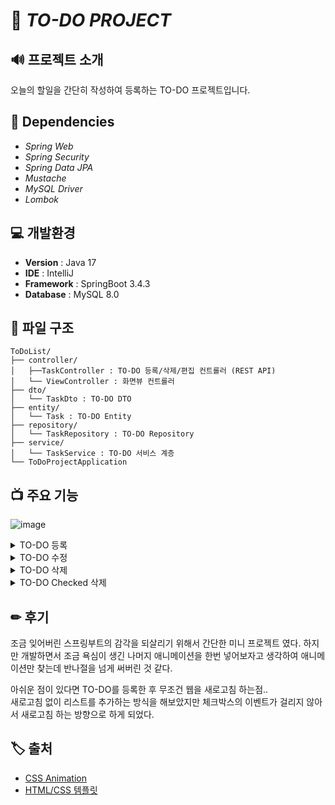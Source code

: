 # 🎈 ***TO-DO PROJECT***

## 🔊 프로젝트 소개
오늘의 할일을 간단히 작성하여 등록하는 TO-DO 프로젝트입니다.

## 🎨 Dependencies
- *Spring Web*
- *Spring Security*
- *Spring Data JPA*
- *Mustache*
- *MySQL Driver*
- *Lombok*


## 💻 개발환경
- **Version** : Java 17
- **IDE** : IntelliJ
- **Framework** : SpringBoot 3.4.3
- **Database** : MySQL 8.0

## 📖 파일 구조
    ToDoList/
    ├── controller/
    │   ├──TaskController : TO-DO 등록/삭제/편집 컨트롤러 (REST API)
    │   └── ViewController : 화면뷰 컨트롤러
    ├── dto/
    │   └── TaskDto : TO-DO DTO
    ├── entity/
    │   └── Task : TO-DO Entity
    ├── repository/
    │   └── TaskRepository : TO-DO Repository
    ├── service/
    │   └── TaskService : TO-DO 서비스 계층
    └── ToDoProjectApplication


## 📺 주요 기능
![image](https://github.com/user-attachments/assets/6bd72340-a525-4326-96f7-62fe2a63b1bc)

<details>
    <summary>TO-DO 등록</summary>

![Post](https://github.com/user-attachments/assets/59497b50-ab4f-4db0-8c19-2721ffc91c85)

- 입력창에 TO-DO를 입력후 엔터를 누르면 등록
- 화면이 새로고침 되면서 갱신
</details>

<details>
    <summary>TO-DO 수정</summary>

![Edit](https://github.com/user-attachments/assets/4c0a6992-c317-4601-8910-62fefbd02bdd)

- TO-DO 리스트 오른쪽 펜 버튼을 클릭
- 열린 Modal 창에서 TO-DO 수정 후, 수정 버튼 클릭
- 새로고침 없이 리스트에 반영
</details>

<details>
    <summary>TO-DO 삭제</summary>

![Delete](https://github.com/user-attachments/assets/960c6785-8ce2-4f56-979d-72db4c8dd2da)

- TO-DO 리스트 오른쪽 X 버튼을 클릭
- 새로고침 없이 리스트에서 제거
</details>

<details>
    <summary>TO-DO Checked 삭제</summary>

![CheckBox](https://github.com/user-attachments/assets/232f5e40-4868-4cd2-bd98-bb7153c4469a)

- TO-DO 리스트 왼쪽 체크박스를 클릭
- 아래 박스가 열리며 몇개가 선택 되었는지 보여줌
- 아래 박스의 휴지통 버튼을 누르면 새로고침 없이 리스트에서 제거
</details>

## ✏ 후기
조금 잊어버린 스프링부트의 감각을 되살리기 위해서 간단한 미니 프로젝트 였다. 하지만 개발하면서 조금 욕심이 생긴
나머지 애니메이션을 한번 넣어보자고 생각하여 애니메이션만 찾는데 반나절을 넘게 써버린 것 같다.  

아쉬운 점이 있다면 TO-DO를 등록한 후 무조건 웹을 새로고침 하는점..  
새로고침 없이 리스트를 추가하는 방식을 해보았지만 체크박스의 이벤트가 걸리지 않아서 새로고침 하는 방향으로 하게 되었다.

## 🏷 출처
- [CSS Animation](https://animista.net/play/basic/scale-up/scale-up-ver-top)
- [HTML/CSS 템플릿](https://www.callicoder.com/spring-boot-mongodb-angular-js-rest-api-tutorial/)


